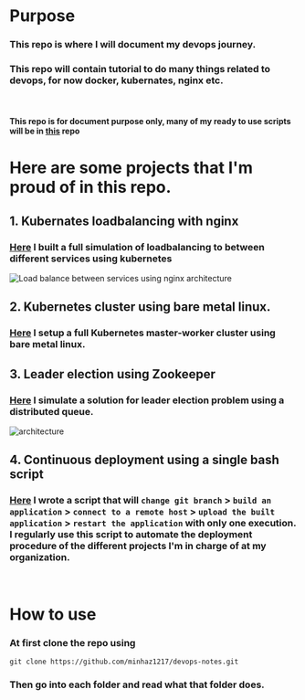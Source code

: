 # Purpose
### This repo is where I will document my **devops journey**. 

### This repo will contain tutorial to do many things related to devops, for now docker, kubernates, nginx etc.

<br>

#### This repo is for document purpose only, many of my ready to use scripts will be in [this](https://github.com/minhaz1217/linux-configurations) repo


# Here are some projects that I'm proud of in this repo.

## 1. Kubernates loadbalancing with nginx

### [Here](https://github.com/minhaz1217/devops-notes/tree/master/24.%20kubernates%20loadbalancing%20with%20nginx) I built a full simulation of loadbalancing to between different services using **kubernetes**

![Load balance between services using nginx architecture](https://raw.githubusercontent.com/minhaz1217/devops-notes/master/24.%20kubernates%20loadbalancing%20with%20nginx/images/01_load%20balancing%20with%20kubernates%20and%20nginx.png)

## 2. Kubernetes cluster using bare metal linux.

### [Here](https://github.com/minhaz1217/devops-notes/tree/master/35.%20setup%20a%20kubernetes%20cluster) I setup a full Kubernetes master-worker cluster using bare metal linux.

## 3. Leader election using **Zookeeper**

### [Here](https://github.com/minhaz1217/devops-notes/tree/master/37.%20zookeeper%20leader%20election%20in%20a%20distributed%20system) I simulate a solution for leader election problem using a distributed queue.

![architecture](https://raw.githubusercontent.com/minhaz1217/devops-notes/master/37.%20zookeeper%20leader%20election%20in%20a%20distributed%20system/images/00.%20testing%20leader%20election%20application.png)


## 4. Continuous deployment using a single bash script

### [Here](https://github.com/minhaz1217/devops-notes/tree/master/39.%20CD%20with%20a%20single%20bash%20script) I wrote a script that will `change git branch` > `build an application` > `connect to a remote host` > `upload the built application` > `restart the application` with only one execution. I regularly use this script to automate the deployment procedure of the different projects I'm in charge of at my organization.


<br>

# How to use
### At first clone the repo using
`git clone https://github.com/minhaz1217/devops-notes.git`

### Then go into each folder and read what that folder does.
